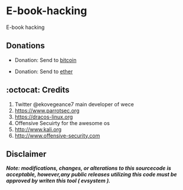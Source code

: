 # E-book-hacking
E-book hacking

## Donations

- Donation: Send to [bitcoin](https://blockchain.info/address/13StAcVxmfSSh6DPiJhRLe9DNBF7xP42ia)

- Donation: Send to [ether](https://blockchain.info/address/0x6664e250107110c0C3642029a18c9ce8F4C27288)



## :octocat: Credits
1. Twitter @ekovegeance7  main developer of wece
2. https://www.parrotsec.org
3. https://dracos-linux.org
4. Offensive Secuirty for the awesome os
5. http://www.kali.org
6. http://www.offensive-security.com

## Disclaimer

***Note: modifications, changes, or alterations to this sourcecode is acceptable, however,any public releases utilizing this code must be approved by writen this tool ( evsystem ).***


